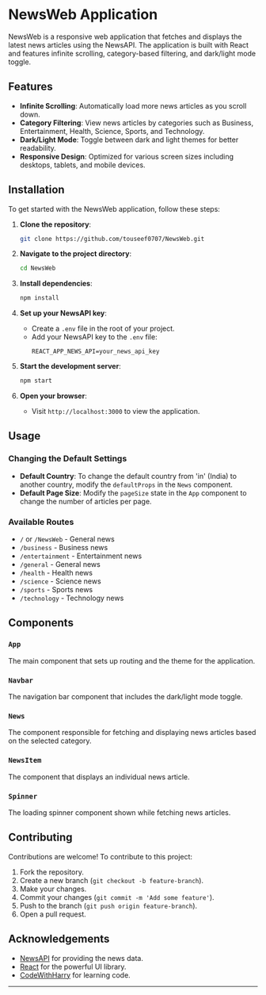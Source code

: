 # NewsWeb Application

NewsWeb is a responsive web application that fetches and displays the latest news articles using the NewsAPI. The application is built with React and features infinite scrolling, category-based filtering, and dark/light mode toggle.

## Features

- **Infinite Scrolling**: Automatically load more news articles as you scroll down.
- **Category Filtering**: View news articles by categories such as Business, Entertainment, Health, Science, Sports, and Technology.
- **Dark/Light Mode**: Toggle between dark and light themes for better readability.
- **Responsive Design**: Optimized for various screen sizes including desktops, tablets, and mobile devices.

## Installation

To get started with the NewsWeb application, follow these steps:

1. **Clone the repository**:
    ```sh
    git clone https://github.com/touseef0707/NewsWeb.git
    ```

2. **Navigate to the project directory**:
    ```sh
    cd NewsWeb
    ```

3. **Install dependencies**:
    ```sh
    npm install
    ```

4. **Set up your NewsAPI key**:
    - Create a `.env` file in the root of your project.
    - Add your NewsAPI key to the `.env` file:
      ```plaintext
      REACT_APP_NEWS_API=your_news_api_key
      ```

5. **Start the development server**:
    ```sh
    npm start
    ```

6. **Open your browser**:
    - Visit `http://localhost:3000` to view the application.

## Usage

### Changing the Default Settings
- **Default Country**: To change the default country from 'in' (India) to another country, modify the `defaultProps` in the `News` component.
- **Default Page Size**: Modify the `pageSize` state in the `App` component to change the number of articles per page.

### Available Routes
- `/` or `/NewsWeb` - General news
- `/business` - Business news
- `/entertainment` - Entertainment news
- `/general` - General news
- `/health` - Health news
- `/science` - Science news
- `/sports` - Sports news
- `/technology` - Technology news

## Components

### `App`
The main component that sets up routing and the theme for the application.

### `Navbar`
The navigation bar component that includes the dark/light mode toggle.

### `News`
The component responsible for fetching and displaying news articles based on the selected category.

### `NewsItem`
The component that displays an individual news article.

### `Spinner`
The loading spinner component shown while fetching news articles.

## Contributing

Contributions are welcome! To contribute to this project:

1. Fork the repository.
2. Create a new branch (`git checkout -b feature-branch`).
3. Make your changes.
4. Commit your changes (`git commit -m 'Add some feature'`).
5. Push to the branch (`git push origin feature-branch`).
6. Open a pull request.


## Acknowledgements

- [NewsAPI](https://newsapi.org/) for providing the news data.
- [React](https://reactjs.org/) for the powerful UI library.
- [CodeWithHarry](https://www.codewithharry.com/) for learning code.

---

